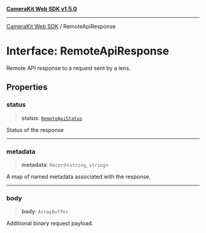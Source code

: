 [**CameraKit Web SDK v1.5.0**](../README.md)

***

[CameraKit Web SDK](../globals.md) / RemoteApiResponse

# Interface: RemoteApiResponse

Remote API response to a request sent by a lens.

## Properties

### status

> **status**: [`RemoteApiStatus`](../type-aliases/RemoteApiStatus.md)

Status of the response

***

### metadata

> **metadata**: `Record`\<`string`, `string`\>

A map of named metadata associated with the response.

***

### body

> **body**: `ArrayBuffer`

Additional binary request payload.
